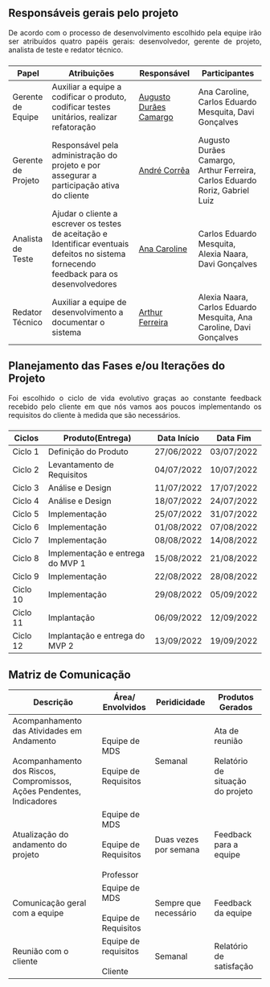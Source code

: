 ## Responsáveis gerais pelo projeto

<p style="text-align: justify">De acordo com o processo de desenvolvimento escolhido pela equipe irão ser atribuídos quatro papéis gerais: desenvolvedor, gerente de projeto, analista de teste e redator técnico.</p>

###

| Papel              | Atribuições                                                                                                                                | Responsável                                                   | Participantes                                                               |
| ------------------ | ------------------------------------------------------------------------------------------------------------------------------------------ | ------------------------------------------------------------- | --------------------------------------------------------------------------- |
| Gerente de Equipe  | Auxiliar a equipe a codificar o produto, codificar testes unitários, realizar refatoração                                                  | [Augusto Durães Camargo](https://github.com/augustocrmg)      | Ana Caroline, Carlos Eduardo Mesquita, Davi Gonçalves                       |
| Gerente de Projeto | Responsável pela administração do projeto e por assegurar a participação ativa do cliente                                                  | [André Corrêa](https://github.com/dartmol203)                 | Augusto Durães Camargo, Arthur Ferreira, Carlos Eduardo Roriz, Gabriel Luiz |
| Analista de Teste  | Ajudar o cliente a escrever os testes de aceitação e Identificar eventuais defeitos no sistema fornecendo feedback para os desenvolvedores | [Ana Caroline](https://github.com/anaaroch)                   | Carlos Eduardo Mesquita, Alexia Naara, Davi Gonçalves                       |
| Redator Técnico    | Auxiliar a equipe de desenvolvimento a documentar o sistema                                                                                | [Arthur Ferreira](https://github.com/ArthurFerreiraRodrigues) | Alexia Naara, Carlos Eduardo Mesquita, Ana Caroline, Davi Gonçalves         |


## Planejamento das Fases e/ou Iterações do Projeto

<p style="text-align: justify">Foi escolhido o ciclo de vida evolutivo graças ao constante feedback recebido pelo cliente em que nós vamos aos poucos implementando os requisitos do cliente à medida que são necessários.</p>

###

| Ciclos   | Produto(Entrega)                 | Data Início | Data Fim   |
| -------- | -------------------------------- | ----------- | ---------- |
| Ciclo 1  | Definição do Produto             | 27/06/2022  | 03/07/2022 |
| Ciclo 2  | Levantamento de Requisitos       | 04/07/2022  | 10/07/2022 |
| Ciclo 3  | Análise e Design                 | 11/07/2022  | 17/07/2022 |
| Ciclo 4  | Análise e Design                 | 18/07/2022  | 24/07/2022 |
| Ciclo 5  | Implementação                    | 25/07/2022  | 31/07/2022 |
| Ciclo 6  | Implementação                    | 01/08/2022  | 07/08/2022 |
| Ciclo 7  | Implementação                    | 08/08/2022  | 14/08/2022 |
| Ciclo 8  | Implementação e entrega do MVP 1 | 15/08/2022  | 21/08/2022 |
| Ciclo 9  | Implementação                    | 22/08/2022  | 28/08/2022 |
| Ciclo 10 | Implementação                    | 29/08/2022  | 05/09/2022 |
| Ciclo 11 | Implantação                      | 06/09/2022  | 12/09/2022 |
| Ciclo 12 | Implantação e entrega do MVP 2   | 13/09/2022  | 19/09/2022 |

## Matriz de Comunicação

| Descrição                                                                                                               | Área/ Envolvidos                                                        | Peridicidade          | Produtos Gerados                                         |
| ----------------------------------------------------------------------------------------------------------------------- | ----------------------------------------------------------------------- | --------------------- | -------------------------------------------------------- |
| Acompanhamento das Atividades em Andamento<br><br>Acompanhamento dos Riscos, Compromissos, Ações Pendentes, Indicadores | Equipe de MDS                             <br><br> Equipe de Requisitos | Semanal               | Ata de reunião<br><br>  Relatório de situação do projeto |
| Atualização do andamento do projeto                                                                                     | Equipe de MDS<br><br>Equipe de Requisitos<br><br> Professor             | Duas vezes por semana | Feedback para a equipe                                   |
| Comunicação geral com a equipe                                                                                          | Equipe de MDS  <br><br>           Equipe de Requisitos                  | Sempre que necessário | Feedback da equipe                                       |
| Reunião com o cliente                                                                                                   | Equipe de requisitos<br><br>Cliente                                     | Semanal               | Relatório de satisfação                                  |